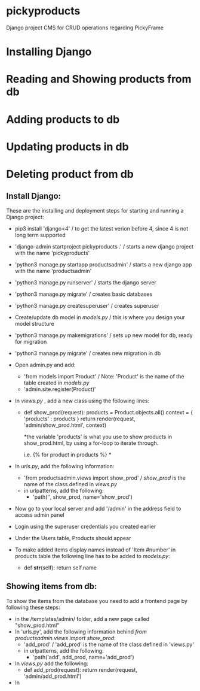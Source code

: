 # pickyproducts
Django project CMS for CRUD operations regarding PickyFrame

# Installing Django
# Reading and Showing products from db
# Adding products to db
# Updating products in db
# Deleting product from db


## Install Django: 

These are the installing and deployment steps for starting and running a Django project:

- pip3 install 'django<4' / to get the latest verion before 4, since 4 is not long term supported
- 'django-admin startproject pickyproducts .'  / starts a new django project with the name 'pickyproducts'
- 'python3 manage.py startapp productsadmin' / starts a new django app with the name 'productsadmin'
- 'python3 manage.py runserver' / starts the django server
- 'python3 manage.py migrate' / creates basic databases
- 'python3 manage.py createsuperuser' / creates superuser
- Create/update db model in *models.py* / this is where you design your model structure
- 'python3 manage.py makemigrations' / sets up new model for db, ready for migration
- 'python3 manage.py migrate' / creates new migration in db
- Open admin.py and add: 
    - 'from models import Product' / Note: 'Product' is the name of the table created in *models.py*
    - 'admin.site.register(Product)'
- In *views.py* , add a new class using the following lines:
    - def show_prod(request):
        products = Product.objects.all()
        context = {
            'products' : products
        }
        return render(request, 'admin/show_prod.html', context)

        *the variable 'products' is what you use to show products in show_prod.html, by using a for-loop to iterate through.
        
        i.e. {% for product in products %}
        *
- In *urls.py*, add the following information: 
    - 'from productsadmin.views import show_prod' / *show_prod* is the name of the class defined in *views.py*
    - in urlpatterns, add the following:
        - 'path('', show_prod, name='show_prod')
- Now go to your local server and add '/admin' in the address field to access admin panel
- Login using the superuser credentials you created earlier
- Under the Users table, Products should appear

- To make added items display names instead of 'Item #number' in products table the following line has to be added to *models.py*:
    -  def __str__(self):
        return self.name


## Showing items from db:

To show the items from the database you need to add a frontend page by following these steps:

- in the /templates/admin/ folder, add a new page called "show_prod.html"
- In 'urls.py', add the following information behind *from productsadmin.views import show_prod*: 
    - 'add_prod' / 'add_prod' is the name of the class defined in 'views.py'
    - in urlpatterns, add the following:
        - 'path('add', add_prod, name='add_prod')
- In *views.py* add the following:
    - def add_prod(request):
    return render(request, 'admin/add_prod.html')
- In 